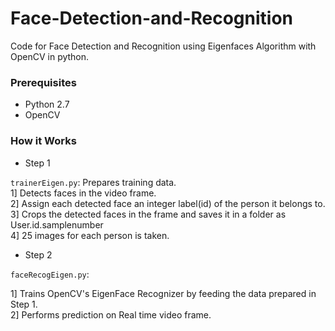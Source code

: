 # Face-Detection-and-Recognition
Code for Face Detection and Recognition using Eigenfaces Algorithm with OpenCV in python.

### Prerequisites

* Python 2.7
* OpenCV


### How it Works

* Step 1

`trainerEigen.py`: Prepares training data. <br>
1] Detects faces in the video frame. <br>
2] Assign each detected face an integer label(id) of the person it belongs to. <br>
3] Crops the detected faces in the frame and saves it in a folder as User.id.samplenumber <br>
4] 25 images for each person is taken. <br>

* Step 2

`faceRecogEigen.py`:  

1] Trains OpenCV's EigenFace Recognizer by feeding the data prepared in Step 1. <br>
2] Performs prediction on Real time video frame.






